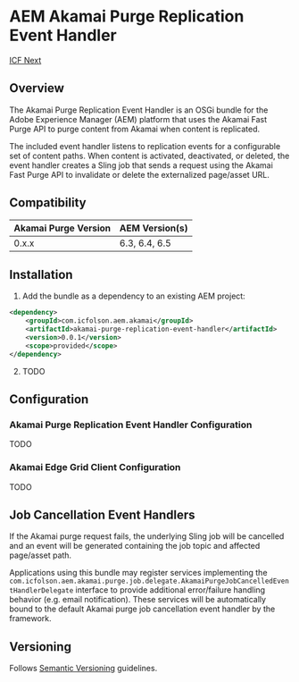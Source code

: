# AEM Akamai Purge Replication Event Handler

[ICF Next](http://www.icfnext.com)

## Overview

The Akamai Purge Replication Event Handler is an OSGi bundle for the Adobe Experience Manager (AEM) platform that uses the Akamai Fast Purge API to purge content from Akamai when content is replicated.

The included event handler listens to replication events for a configurable set of content paths.  When content is activated, deactivated, or deleted, the event handler creates a Sling job that sends a request using the Akamai Fast Purge API to invalidate or delete the externalized page/asset URL.

## Compatibility

Akamai Purge Version | AEM Version(s)
------------ | -------------
0.x.x | 6.3, 6.4, 6.5

## Installation

1. Add the bundle as a dependency to an existing AEM project:

```xml
<dependency>
    <groupId>com.icfolson.aem.akamai</groupId>
    <artifactId>akamai-purge-replication-event-handler</artifactId>
    <version>0.0.1</version>
    <scope>provided</scope>
</dependency>
```

2. TODO

## Configuration

### Akamai Purge Replication Event Handler Configuration

TODO

### Akamai Edge Grid Client Configuration

TODO

## Job Cancellation Event Handlers

If the Akamai purge request fails, the underlying Sling job will be cancelled and an event will be generated containing the job topic and affected page/asset path.  

Applications using this bundle may register services implementing the `com.icfolson.aem.akamai.purge.job.delegate.AkamaiPurgeJobCancelledEventHandlerDelegate` interface to provide additional error/failure handling behavior (e.g. email notification).  These services will be automatically bound to the default 
Akamai purge job cancellation event handler by the framework.  

## Versioning

Follows [Semantic Versioning](http://semver.org/) guidelines.